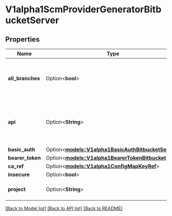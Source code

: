 # V1alpha1ScmProviderGeneratorBitbucketServer

## Properties

Name | Type | Description | Notes
------------ | ------------- | ------------- | -------------
**all_branches** | Option<**bool**> | Scan all branches instead of just the default branch. | [optional]
**api** | Option<**String**> | The Bitbucket Server REST API URL to talk to. Required. | [optional]
**basic_auth** | Option<[**models::V1alpha1BasicAuthBitbucketServer**](v1alpha1BasicAuthBitbucketServer.md)> |  | [optional]
**bearer_token** | Option<[**models::V1alpha1BearerTokenBitbucket**](v1alpha1BearerTokenBitbucket.md)> |  | [optional]
**ca_ref** | Option<[**models::V1alpha1ConfigMapKeyRef**](v1alpha1ConfigMapKeyRef.md)> |  | [optional]
**insecure** | Option<**bool**> |  | [optional]
**project** | Option<**String**> | Project to scan. Required. | [optional]

[[Back to Model list]](../README.md#documentation-for-models) [[Back to API list]](../README.md#documentation-for-api-endpoints) [[Back to README]](../README.md)


